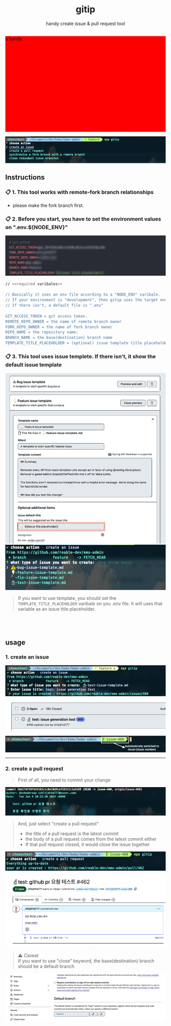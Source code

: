 <h1 align="center"><strong>gitip</strong></h1>
<div align="center">handy create issue & pull request tool</div>
<br />

<p style="background:red;height:300px"> a handy </p>

![title](https://github.com/chltjdrhd777/image-hosting/blob/main/gitip.png?raw=true)

## Instructions

<h3>📋 1. This tool works with remote-fork branch relationships</h3>

- please make the fork branch first.
  <br/>

<h3>📋 2. Before you start, you have to set the environment values on ".env.${NODE_ENV}"</h3>

![env-file](https://github.com/chltjdrhd777/image-hosting/blob/main/gitip-envs.jpeg?raw=true)
<br/>

```bash
// <<required varibales>>

// Basically it uses an env file according to a "NODE_ENV" varibale.
// If your environment is "development", then gitip uses the target env file.
// If there isn't, a default file is ".env"

GIT_ACCESS_TOKEN = git access token.
REMOTE_REPO_OWNER = the name of remote branch owner
FORK_REPO_OWNER = the name of fork branch owner
REPO_NAME = the repository name;
BRANCH_NAME = the base(destination) branch name
TEMPLATE_TITLE_PLACEHOLDER = (optional) issue template title placeholder
```

<h3>📋 3. This tool uses issue templete. If there isn't, it show the default issue template</h3>

![issue-template](https://github.com/chltjdrhd777/image-hosting/blob/main/gitip-issuetemplate.png?raw=true)
![issue-list](https://github.com/chltjdrhd777/image-hosting/blob/main/gitip-issuelist.png?raw=true)

> If you want to use template, you should set the `TEMPLATE_TITLE_PLACEHOLDER` varibale on you .env file. It will uses that variable as an issue title placeholder.

## <br/>

## usage

### 1. create an issue

![issue-generation-test](https://github.com/chltjdrhd777/image-hosting/blob/main/issue-generation-test2.png?raw=true)

![issue-generation-test-result](https://github.com/chltjdrhd777/image-hosting/blob/main/issue-generation-test-result.png?raw=true)

![issue-generation-checkout](https://github.com/chltjdrhd777/image-hosting/blob/main/issue-generation-checkout.png?raw=true)

---

### 2. create a pull request

> First of all, you need to commit your change

![pr-generation-0](https://github.com/chltjdrhd777/image-hosting/blob/main/pr-generation0.png?raw=true)

> And, just select "create a pull request"<br/>
>
> - the title of a pull request is the latest commit
> - the body of a pull request comes from the latest commit either
> - If that pull request closed, it would close the issue together

![pr-generation-1](https://github.com/chltjdrhd777/image-hosting/blob/main/pr-generation1.png?raw=true)

![pr-generation-result](https://github.com/chltjdrhd777/image-hosting/blob/main/pr-generation-result.png?raw=true)

> ⚠️ Caveat<br/>
> If you want to use "close" keyword, the base(destination) branch should be a default branch

![default-branch](https://github.com/chltjdrhd777/image-hosting/blob/main/gitip-default-branch.png?raw=true)

